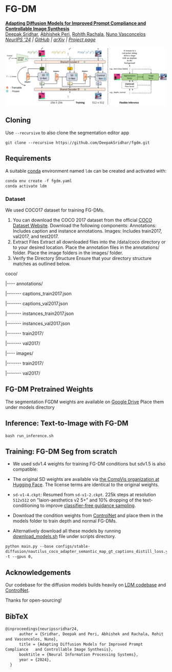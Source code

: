 # FG-DM
[**Adapting Diffusion Models for Improved Prompt Compliance and Controllable Image Synthesis**](https://github.com/DeepakSridhar/fgdm)<br/>
[Deepak Sridhar](https://deepaksridhar.github.io/),
[Abhishek Peri](https://github.com/abhishek-peri),
[Rohith Rachala](https://github.com/rohithreddy0087)\,
[Nuno Vasconcelos](http://www.svcl.ucsd.edu/~nuno/)<br/>
_[NeurIPS '24](https://deepaksridhar.github.io/factorgraphdiffusion.github.io/static/images/FG_DM_NeurIPS_2024_final.pdf) |
[GitHub](https://github.com/DeepakSridhar/fgdm) | [arXiv](https://arxiv.org/abs/2410.21638) | [Project page](https://deepaksridhar.github.io/factorgraphdiffusion.github.io)_


![fg-dm](data/arch.jpg)

## Cloning
Use `--recursive` to also clone the segmentation editor app
```
git clone --recursive https://github.com/DeepakSridhar/fgdm.git
```
  
## Requirements
A suitable [conda](https://conda.io/) environment named `ldm` can be created
and activated with:

```
conda env create -f fgdm.yaml
conda activate ldm
```

### Dataset
We used COCO17 dataset for training FG-DMs. 

1. You can download the COCO 2017 dataset from the official [COCO Dataset Website](https://cocodataset.org/#download). Download the following components:
Annotations: Includes caption and instance annotations.
Images: Includes train2017, val2017, and test2017.
2. Extract Files
Extract all downloaded files into the /data/coco directory or to your desired location.
Place the annotation files in the annotations/ folder.
Place the image folders in the images/ folder.
3. Verify the Directory Structure
Ensure that your directory structure matches as outlined below.

coco/

|---- annotations/

|------- captions_train2017.json

|------- captions_val2017.json

|------- instances_train2017.json

|------- instances_val2017.json

|------- train2017/

|------- val2017/

|---- images/

|------- train2017/

|------- val2017/



## FG-DM Pretrained Weights


The segmentation FGDM weights are available on [Google Drive](https://drive.google.com/drive/folders/1eIJxYE3eX5zReosGN1SQdnEDLatZuEp1?usp=sharing) Place them under models directory

## Inference: Text-to-Image with FG-DM

```
bash run_inference.sh
```

## Training: FG-DM Seg from scratch

- We used sdv1.4 weights for training FG-DM conditions but sdv1.5 is also compatible:

- The original SD weights are available via [the CompVis organization at Hugging Face](https://huggingface.co/CompVis). The license terms are identical to the original weights.

- `sd-v1-4.ckpt`: Resumed from `sd-v1-2.ckpt`. 225k steps at resolution `512x512` on "laion-aesthetics v2 5+" and 10\% dropping of the text-conditioning to improve [classifier-free guidance sampling](https://arxiv.org/abs/2207.12598).

- Download the condition weights from [ControlNet](https://huggingface.co/lllyasviel/ControlNet/tree/main/annotator/ckpts) and place them in the models folder to train depth and normal FG-DMs. 

- Alternatively download all these models by running [download_models.sh](scripts/download_models.sh) file under scripts directory.

```
python main.py --base configs/stable-diffusion/nautilus_coco_adapter_semantic_map_gt_captions_distill_loss.yaml -t --gpus 0,
```

## Acknowledgements 

Our codebase for the diffusion models builds heavily on [LDM codebase](https://github.com/CompVis/latent-diffusion) and [ControlNet](https://github.com/lllyasviel/ControlNet).

Thanks for open-sourcing!


## BibTeX

```
@inproceedings{neuripssridhar24,
      author = {Sridhar, Deepak and Peri, Abhishek and Rachala, Rohit and Vasconcelos, Nuno},
      title = {Adapting Diffusion Models for Improved Prompt Compliance   and Controllable Image Synthesis},
      booktitle = {Neural Information Processing Systems},
      year = {2024},
  }
```


